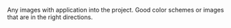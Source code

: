 Any images with application into the project. Good color schemes or images that are in the right directions.
